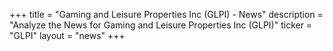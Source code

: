 +++
title = "Gaming and Leisure Properties Inc (GLPI) - News"
description = "Analyze the News for Gaming and Leisure Properties Inc (GLPI)"
ticker = "GLPI"
layout = "news"
+++


